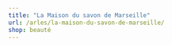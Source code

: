 ```yaml
---
title: "La Maison du savon de Marseille"
url: /arles/la-maison-du-savon-de-marseille/
shop: beauté
---
```

